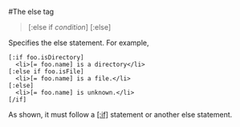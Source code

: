#The else tag

>[:else if *condition*]
>[:else]

Specifies the else statement. For example,

    [:if foo.isDirectory]
      <li>[= foo.name] is a directory</li>
    [:else if foo.isFile]
      <li>[= foo.name] is a file.</li>
    [:else]
      <li>[= foo.name] is unknown.</li>
    [/if]

As shown, it must follow a [[:if]](if.md) statement or another else statement.